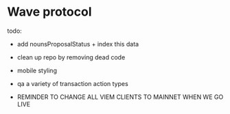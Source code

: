# Wave protocol

todo:
- add nounsProposalStatus + index this data
- clean up repo by removing dead code
- mobile styling
- qa a variety of transaction action types

- REMINDER TO CHANGE ALL VIEM CLIENTS TO MAINNET WHEN WE GO LIVE
